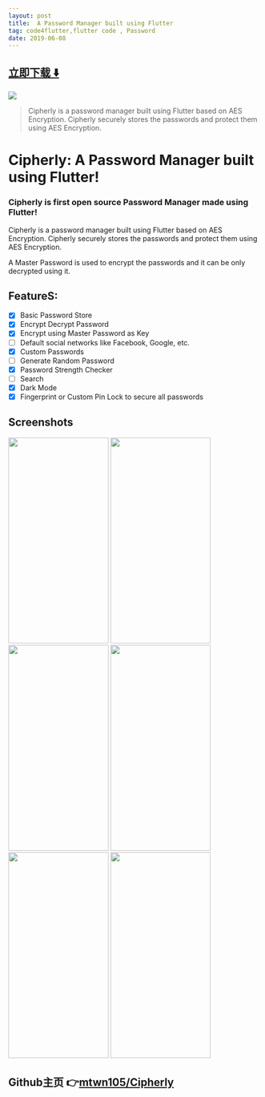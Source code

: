 ```yaml
---
layout: post
title:  A Password Manager built using Flutter
tag: code4flutter,flutter code , Password
date: 2019-06-08
---
```


 


## [立即下载 ️⬇️ ](https://codeload.github.com/mtwn105/Cipherly/zip/master) 


 
![](https://flutterawesome.com/content/images/2019/05/Cipherly.jpg)
 
>
> Cipherly is a password manager built using Flutter based on AES Encryption. Cipherly securely stores the passwords and protect them using AES Encryption.
>

 
# Cipherly: A Password Manager built using Flutter!

### Cipherly is first open source Password Manager made using Flutter!

Cipherly is a password manager built using Flutter based on AES Encryption. Cipherly securely stores the passwords and protect them using AES Encryption.

A Master Password is used to encrypt the passwords and it can be only decrypted using it.

## FeatureS:

- [x] Basic Password Store
- [x] Encrypt Decrypt Password
- [x] Encrypt using Master Password as Key
- [ ] Default social networks like Facebook, Google, etc.
- [x] Custom Passwords
- [ ] Generate Random Password
- [x] Password Strength Checker
- [ ] Search
- [x] Dark Mode
- [x] Fingerprint or Custom Pin Lock to secure all passwords

## Screenshots

<img src="https://raw.githubusercontent.com/mtwn105/Cipherly/master/assets/Screenshots/6.jpg" width="200px" height="411px" /> 
<img src="https://raw.githubusercontent.com/mtwn105/Cipherly/master/assets/Screenshots/1.jpg" width="200px" height="411px" />
<img src="https://raw.githubusercontent.com/mtwn105/Cipherly/master/assets/Screenshots/2.jpg" width="200px" height="411px" />
<img src="https://raw.githubusercontent.com/mtwn105/Cipherly/master/assets/Screenshots/3.jpg" width="200px" height="411px" />
<img src="https://raw.githubusercontent.com/mtwn105/Cipherly/master/assets/Screenshots/4.jpg" width="200px" height="411px" />
<img src="https://raw.githubusercontent.com/mtwn105/Cipherly/master/assets/Screenshots/5.jpg" width="200px" height="411px" />


## Github主页 👉[mtwn105/Cipherly](http://github.com/mtwn105/Cipherly)